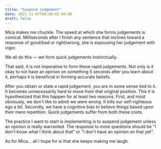 ```yaml
---
title: "Suspend Judgement"
date: 2021-11-07T00:00:01-04:00
draft: false
---
```


Mica makes me chuckle. The speed at which she forms judgements is comical. Milliseconds after I finish any sentence that inclines toward a response of good/bad or right/wrong, she is espousing her judgement with vigor.

We all do this — we form quick judgements instinctually.

That said, it is not imperative to form these rapid judgements. Not only is it okay to not have an opinion on something 5 seconds after you learn about it, perhaps it is beneficial in forming accurate beliefs.

After you obtain or state a rapid judgement, you are in some sense tied to it. It becomes unnecessarily hard to move from that original position. This it is hypothesized that this happen for at least two reasons. First, and most obviously, we don't like to admit we were wrong. It kills our self-righteous ego a bit. Secondly, we have a cognitive bias to believe things based upon their mere repetition. Quick judgements suffer from both these costs.

The practice I want to start is implementing is to suspend judgement unless an opinion is really warranted. The response to more questions should be "I don't know what I think about that" or "I don't have an opinion on that yet".

As for Mica... all I hope for is that she keeps making me laugh.
